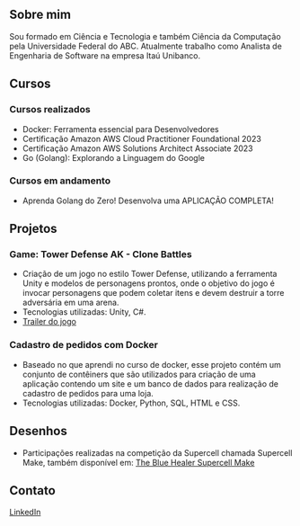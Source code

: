 ## Sobre mim
Sou formado em Ciência e Tecnologia e também Ciência da Computação pela Universidade Federal do ABC. Atualmente trabalho como Analista de Engenharia de Software na empresa Itaú Unibanco.

## Cursos
### Cursos realizados
- Docker: Ferramenta essencial para Desenvolvedores
- Certificação Amazon AWS Cloud Practitioner Foundational 2023
- Certificação Amazon AWS Solutions Architect Associate 2023
- Go (Golang): Explorando a Linguagem do Google

### Cursos em andamento
- Aprenda Golang do Zero! Desenvolva uma APLICAÇÃO COMPLETA!

## Projetos
### Game: Tower Defense AK - Clone Battles
- Criação de um jogo no estilo Tower Defense, utilizando a ferramenta Unity e modelos de personagens prontos, onde o objetivo do jogo é invocar personagens que podem coletar itens e devem destruir a torre adversária em uma arena.
- Tecnologias utilizadas: Unity, C#.
- [Trailer do jogo](https://youtu.be/0hOXUZARZnk)
### Cadastro de pedidos com Docker
- Baseado no que aprendi no curso de docker, esse projeto contém um conjunto de contêiners que são utilizados para criação de uma aplicação contendo um site e um banco de dados para realização de cadastro de pedidos para uma loja.
- Tecnologias utilizadas: Docker, Python, SQL, HTML e CSS.

## Desenhos
- Participações realizadas na competição da Supercell chamada Supercell Make, também disponível em: [The Blue Healer Supercell Make](https://make.supercell.com/en/user/the-blue-healer)
 
## Contato
[LinkedIn](https://www.linkedin.com/in/jair-edipo-j-368b71b3/)
